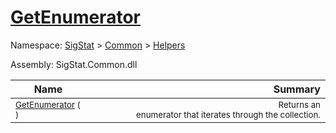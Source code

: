 # [GetEnumerator](./HierarchyElement-100664014.md)

Namespace: [SigStat]() > [Common](./../../README.md) > [Helpers](./../README.md)

Assembly: SigStat.Common.dll

| Name | Summary  |
| ------| -----------:|
| <sub>[GetEnumerator](./HierarchyElement-100664014.md) (  )</sub> | <img width=225/><sub>Returns an enumerator that iterates through the collection.</sub>
